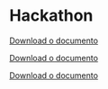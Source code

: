 # Hackathon

[Download o documento](https://github.com/ErickMendes21/Hackathon/raw/main/AppFogoAlertaGoias.oml)

[Download o documento](https://github.com/ErickMendes21/Hackathon/raw/main/Backend_FogoAlertaGoias.oml)

[Download o documento](https://github.com/ErickMendes21/Hackathon/raw/main/Frontend_FogoAlertGoias.oml)
